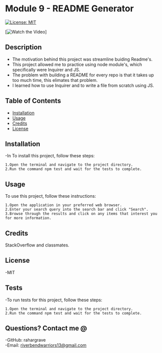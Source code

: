 # Module 9 - README Generator
[![License: MIT](https://img.shields.io/badge/License-MIT-yellow.svg)](https://opensource.org/licenses/MIT)

[![Watch the Video](https://drive.google.com/file/d/10f7gy4cRdW3h8cDKqPfA0C1-5bI71er5/view)]

## Description

- The motivation behind this project was streamline buiding Readme's.
- This project allowed me to practice using node module's, which specifically were Inquirer and JS.
- The problem with building a README for every repo is that it takes up too much time, this elimates that problem.
- I learned how to use Inquirer and to write a file from scratch using JS.

## Table of Contents
- [Installation](#installation)
- [Usage](#usage)
- [Credits](#credits)
- [License](#license)

## Installation

-In To install this project, follow these steps:

    1.Open the terminal and navigate to the project directory.
    2.Run the command npm test and wait for the tests to complete.

## Usage

To use this project, follow these instructions:

    1.Open the application in your preferred web browser.
    2.Enter your search query into the search bar and click "Search".
    3.Browse through the results and click on any items that interest you for more information.

## Credits

StackOverflow and classmates.

## License

-MIT

## Tests

-To run tests for this project, follow these steps:

    1.Open the terminal and navigate to the project directory.
    2.Run the command npm test and wait for the tests to complete.

## Questions? Contact me @
-GitHub: rahargrave    
-Email: riverbendwarriors13@gmail.com